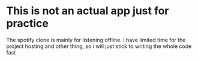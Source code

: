 # This is not an actual app just for practice

The spotify clone is mainly for listening offline. I have limited time for the project hosting and other thing, so i will just stick to writing the whole code fast

